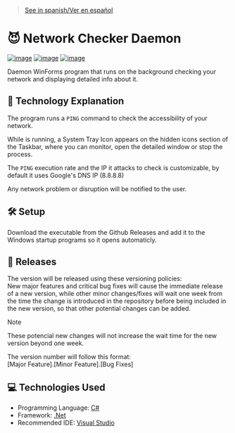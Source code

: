 > [See in spanish/Ver en español](https://github.com/LuisMiSanVe/NetworkCheckerDaemon/blob/main/README.es.md)
# 😈 Network Checker Daemon
[![image](https://img.shields.io/badge/C%23-239120?style=for-the-badge&logo=csharp&logoColor=white)](https://dotnet.microsoft.com/en-us/languages/csharp)
[![image](https://img.shields.io/badge/.NET-5C2D91?style=for-the-badge&logo=.net&logoColor=white)](https://dotnet.microsoft.com/en-us/learn/dotnet/what-is-dotnet)
[![image](https://img.shields.io/badge/Visual_Studio-5C2D91?style=for-the-badge&logo=visual%20studio&logoColor=white)](https://visualstudio.microsoft.com/)

Daemon WinForms program that runs on the background checking your network and displaying detailed info about it.

## 📝 Technology Explanation
The program runs a `PING` command to check the accessibility of your network.

While is running, a System Tray Icon appears on the hidden icons section of the Taskbar, where you can monitor, open the detailed window or stop the process.

The `PING` execution rate and the IP it attacks to check is customizable, by default it uses Google's DNS IP (8.8.8.8)

Any network problem or disruption will be notified to the user.

## 🛠️ Setup
Download the executable from the Github Releases and add it to the Windows startup programs so it opens automaticly.

## 🚀 Releases
The version will be released using these versioning policies:\
New major features and critical bug fixes will cause the immediate release of a new version, while other minor changes/fixes will wait one week from the time the change is introduced in the repository before being included in the new version, so that other potential changes can be added.
>[!NOTE]
>These potencial new changes will not increase the wait time for the new version beyond one week.

The version number will follow this format: \
\[Major Feature\].\[Minor Feature\].\[Bug Fixes\]

## 💻 Technologies Used
- Programming Language: [C#](https://dotnet.microsoft.com/en-us/languages/csharp)
- Framework: [.Net](https://dotnet.microsoft.com/en-us/learn/dotnet/what-is-dotnet)
- Recommended IDE: [Visual Studio](https://visualstudio.microsoft.com/) 
